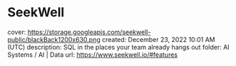 # SeekWell

cover: https://storage.googleapis.com/seekwell-public/blackBack1200x630.png
created: December 23, 2022 10:01 AM (UTC)
description: SQL in the places your team already hangs out
folder: AI Systems / AI | Data
url: https://www.seekwell.io/#features